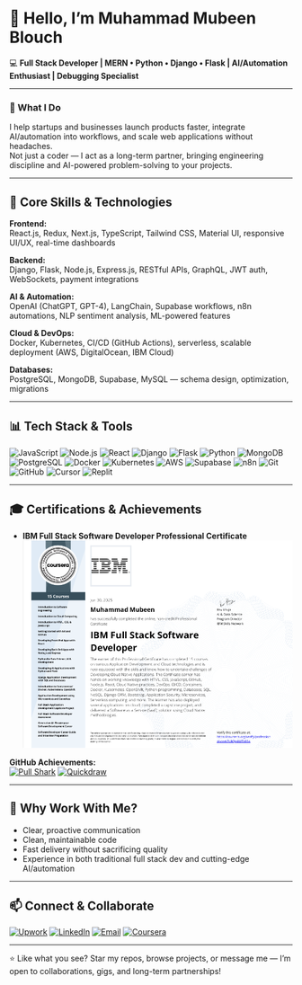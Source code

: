 
# 👋 Hello, I’m Muhammad Mubeen Blouch

<!--
**Mubeen-Baloch/Mubeen-Baloch** is a ✨ _special_ ✨ repository because its `README.md` (this file) appears on your GitHub profile.

Here are some ideas to get you started:

- 🔭 I’m currently working on ...
- 🌱 I’m currently learning ...
- 👯 I’m looking to collaborate on ...
- 🤔 I’m looking for help with ...
- 💬 Ask me about ...
- 📫 How to reach me: ...
- 😄 Pronouns: ...
- ⚡ Fun fact: ...
-->
💻 **Full Stack Developer | MERN • Python • Django • Flask | AI/Automation Enthusiast | Debugging Specialist**

---

### 🚀 What I Do

I help startups and businesses launch products faster, integrate AI/automation into workflows, and scale web applications without headaches.  
Not just a coder — I act as a long-term partner, bringing engineering discipline and AI-powered problem-solving to your projects.

---

## 🧠 Core Skills & Technologies

**Frontend:**  
React.js, Redux, Next.js, TypeScript, Tailwind CSS, Material UI, responsive UI/UX, real-time dashboards

**Backend:**  
Django, Flask, Node.js, Express.js, RESTful APIs, GraphQL, JWT auth, WebSockets, payment integrations

**AI & Automation:**  
OpenAI (ChatGPT, GPT-4), LangChain, Supabase workflows, n8n automations, NLP sentiment analysis, ML-powered features

**Cloud & DevOps:**  
Docker, Kubernetes, CI/CD (GitHub Actions), serverless, scalable deployment (AWS, DigitalOcean, IBM Cloud)

**Databases:**  
PostgreSQL, MongoDB, Supabase, MySQL — schema design, optimization, migrations

---

## 📊 Tech Stack & Tools

![JavaScript](https://img.shields.io/badge/JavaScript-F7DF1E?style=flat&logo=javascript&logoColor=black)
![Node.js](https://img.shields.io/badge/Node.js-339933?style=flat&logo=node.js&logoColor=white)
![React](https://img.shields.io/badge/React-20232A?style=flat&logo=react&logoColor=61DAFB)
![Django](https://img.shields.io/badge/Django-092E20?style=flat&logo=django&logoColor=white)
![Flask](https://img.shields.io/badge/Flask-000000?style=flat&logo=flask&logoColor=white)
![Python](https://img.shields.io/badge/Python-3776AB?style=flat&logo=python&logoColor=white)
![MongoDB](https://img.shields.io/badge/MongoDB-47A248?style=flat&logo=mongodb&logoColor=white)
![PostgreSQL](https://img.shields.io/badge/PostgreSQL-316192?style=flat&logo=postgresql&logoColor=white)
![Docker](https://img.shields.io/badge/Docker-2496ED?style=flat&logo=docker&logoColor=white)
![Kubernetes](https://img.shields.io/badge/Kubernetes-326CE5?style=flat&logo=kubernetes&logoColor=white)
![AWS](https://img.shields.io/badge/AWS-232F3E?style=flat&logo=amazon-aws&logoColor=white)
![Supabase](https://img.shields.io/badge/Supabase-3ECF8E?style=flat&logo=supabase&logoColor=white)
![n8n](https://img.shields.io/badge/n8n-FF6100?style=flat&logo=n8n&logoColor=white)
![Git](https://img.shields.io/badge/Git-F05032?style=flat&logo=git&logoColor=white)
![GitHub](https://img.shields.io/badge/GitHub-181717?style=flat&logo=github&logoColor=white)
![Cursor](https://img.shields.io/badge/Cursor-0081CB?style=flat&logo=cursor&logoColor=white)
![Replit](https://img.shields.io/badge/Replit-F26207?style=flat&logo=replit&logoColor=white)

---

## 🎓 Certifications & Achievements

- **IBM Full Stack Software Developer Professional Certificate**   
  ![Coursera Certificate](./certificates/coursera-cert.png)  

**GitHub Achievements:**  
[![Pull Shark](https://img.shields.io/badge/Pull%20Shark-%23121011.svg?style=for-the-badge&logo=github)](https://github.com/users/Mubeen-Baloch/achievements/pull-shark)
[![Quickdraw](https://img.shields.io/badge/Quickdraw-%23121011.svg?style=for-the-badge&logo=github)](https://github.com/users/Mubeen-Baloch/achievements/quickdraw)

---

## 🤝 Why Work With Me?

- Clear, proactive communication
- Clean, maintainable code
- Fast delivery without sacrificing quality
- Experience in both traditional full stack dev and cutting-edge AI/automation

---

## 📫 Connect & Collaborate

[![Upwork](https://img.shields.io/badge/Upwork-Hire%20Me-6fda44?style=flat&logo=upwork&logoColor=white)](https://www.upwork.com/freelancers/muhammadmubeenblouch?mp_source=share)
[![LinkedIn](https://img.shields.io/badge/LinkedIn-Connect-blue?style=flat&logo=linkedin)](https://www.linkedin.com/in/mubeen-blouch/)
[![Email](https://img.shields.io/badge/Email-BlouchM%40gmail.com-red?style=flat&logo=gmail&logoColor=white)](mailto:blouchmubeen@gmail.com)
[![Coursera](https://img.shields.io/badge/Coursera-Profile-0056D2?style=flat&logo=coursera&logoColor=white)](https://www.coursera.org/learner/mubeen-blouch)

---

⭐ Like what you see? Star my repos, browse projects, or message me — I’m open to collaborations, gigs, and long-term partnerships!

